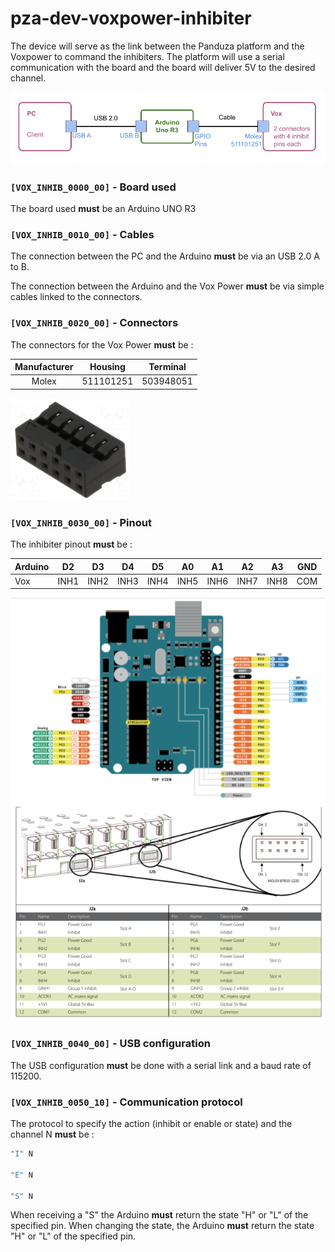 # pza-dev-voxpower-inhibiter

The device will serve as the link between the Panduza platform and the Voxpower to command the inhibiters. The platform will use a serial communication with the board and the board will deliver 5V to the desired channel. 

![global representation of the product](pictures/shema-global.png)

### `[VOX_INHIB_0000_00]` - Board used

The board used **must** be an Arduino UNO R3


### `[VOX_INHIB_0010_00]` - Cables

The connection between the PC and the Arduino **must** be via an USB 2.0 A to B.

The connection between the Arduino and the Vox Power **must** be via simple cables linked to the connectors.

### `[VOX_INHIB_0020_00]` - Connectors

The connectors for the Vox Power **must** be :

| Manufacturer | Housing   | Terminal  |
| :----------: | :-------: | :-------: |
| Molex        | 511101251 | 503948051 |

![connector](pictures/connector.png)

### `[VOX_INHIB_0030_00]` - Pinout

The inhibiter pinout **must** be :

| Arduino | D2   | D3   | D4   | D5   | A0   | A1   | A2   | A3   | GND  |
| :------ | :--: | :--: | :--: | :--: | :--: | :--: | :--: | :--: | :--: |
| Vox     | INH1 | INH2 | INH3 | INH4 | INH5 | INH6 | INH7 | INH8 | COM  |

![arduino-pinout](pictures/arduino-pinout.png)
![vox-pinout](pictures/vox-pinout.png)

### `[VOX_INHIB_0040_00]` - USB configuration

The USB configuration **must** be done with a serial link and a baud rate of 115200.

### `[VOX_INHIB_0050_10]` - Communication protocol

The protocol to specify the action (inhibit or enable or state) and the channel N **must** be :
```bash
"I" N

"E" N

"S" N
```

When receiving a "S" the Arduino **must** return the state "H" or "L" of the specified pin.
When changing the state, the Arduino **must** return the state "H" or "L" of the specified pin.